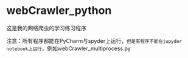 # webCrawler_python
这是我的网络爬虫的学习练习程序

注意：所有程序都能在PyCharm与spyder上运行，`但是有程序不能在jupyder notebook上运行`，例如webCrawler_multiprocess.py

